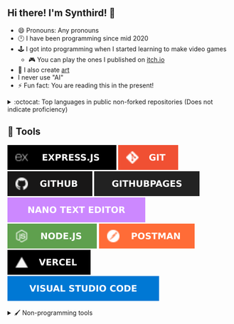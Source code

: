 ## Hi there! I'm Synthird! 👋

- 😄 Pronouns: Any pronouns
- 🕛 I have been programming since mid 2020
- 🕹️ I got into programming when I started learning to make video games
  - 🎮 You can play the ones I published on [itch.io](https://synthird.itch.io)
- 🎨 I also create [art](https://cara.app/synthird)
- I never use "AI"
- ⚡ Fun fact: You are reading this in the present!

<details>
  <summary>:octocat: Top languages in public non-forked repositories (Does not indicate proficiency)</summary> <br>

  ![Most used languages](https://github-readme-stats.vercel.app/api/top-langs/?username=synthird&theme=synthwave&langs_count=20&hide_border=true&disable_animations=true&custom_title=Top%20languages)
</details>

## 🧰 Tools

[![Express.js](images/tools/express.svg)](https://expressjs.com/)
[![Git](images/tools/git.svg)](https://git-scm.com/)
[![GitHub](images/tools/github.svg)](https://github.com/)
[![GitHub pages](images/tools/github-pages.svg)](https://pages.github.com/)
[![Nano text editor](images/tools/nano-text-editor.svg)](https://www.nano-editor.org/)
[![Node.js](images/tools/node.svg)](https://nodejs.org/en)
[![Postman](images/tools/postman.svg)](https://www.postman.com/)
[![Vercel](images/tools/vercel.svg)](https://vercel.com/)
[![Visual Studio Code](images/tools/visual-studio-code.svg)](https://code.visualstudio.com/)

<details>
<summary>🖌️ Non-programming tools</summary> <br>

[![Blender](images/tools/non-programming-tools/blender.svg)](https://www.blender.org/)
[![Gimp](images/tools/non-programming-tools/gimp.svg)](https://www.gimp.org/)
[![Krita](images/tools/non-programming-tools/krita.svg)](https://krita.org/en/)
[![Libresprite](images/tools/non-programming-tools/libresprite.svg)](https://libresprite.github.io/)

</details>

<!--
**Synthird/Synthird** is a ✨ _special_ ✨ repository because its `README.md` (this file) appears on your GitHub profile.

Here are some ideas to get you started:

- 🔭 I’m currently working on ...
- 🌱 I’m currently learning ...
- 👯 I’m looking to collaborate on ...
- 🤔 I’m looking for help with ...
- 💬 Ask me about ...
- 📫 How to reach me: ...
- 😄 Pronouns: ...
- ⚡ Fun fact: ...
-->
